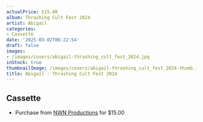 ```yaml
---
actualPrice: $15.00
album: Thrashing Cult Fest 2024
artist: Abigail
categories:
- Cassette
date: '2025-03-02T06:22:54'
draft: false
images:
- /images/covers/abigail-thrashing_cult_fest_2024.jpg
inStock: true
thumbnailImage: /images/covers/abigail-thrashing_cult_fest_2024-thumb.jpg
title: Abigail - Thrashing Cult Fest 2024
---
```


## Cassette
* Purchase from [NWN Productions](http://shop.nwnprod.com/index.php?route=product/product&path=73&product_id=55850&sort=pd.name&order=ASC) for $15.00
